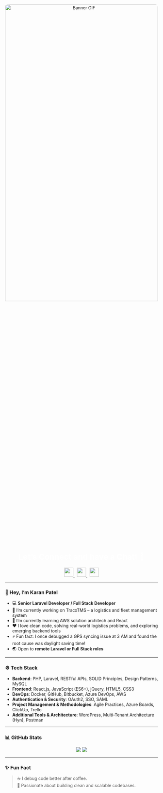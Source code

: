 <div align="center" style="position: relative; text-align: center;">
  <img 
    src="https://media2.giphy.com/media/v1.Y2lkPTc5MGI3NjExeW05Z3h0eGVtb3MxbTYzbjFmZW9qM3U3dzM1ejA0ZnVlY2Y3YWI0cyZlcD12MV9pbnRlcm5hbF9naWZfYnlfaWQmY3Q9Zw/qgQUggAC3Pfv687qPC/giphy.gif" 
    alt="Banner GIF" 
    style="width: 100%; height: 50%; border-radius: 8px;"
  />

  <!-- Overlay Message -->
  <div style="margin-top: -150px; font-size: 26px; font-weight: bold; color: white;">
    Let’s Connect and have a Chat! 💬
  </div>

  <!-- Social Icons -->
  <p style="margin-top: 20px;">
    <a href="https://in.linkedin.com/in/karankantesariya" target="_blank">
      <img src="https://cdn.jsdelivr.net/gh/devicons/devicon/icons/linkedin/linkedin-original.svg" width="30" />
    </a>
    &nbsp;
    <a href="mailto:karankantesariya123@gmail.com" target="_blank">
      <img src="https://upload.wikimedia.org/wikipedia/commons/4/4e/Gmail_Icon.png" width="30" />
    </a>
    &nbsp;
    <a href="https://www.instagram.com/karankantesariya" target="_blank">
      <img src="https://cdn-icons-png.flaticon.com/512/2111/2111463.png" width="30" />
    </a>
  </p>

</div>

---

### 👋 Hey, I’m **Karan Patel**

* 💻 **Senior Laravel Developer / Full Stack Developer**  
* 🔭 I’m currently working on TracxTMS – a logistics and fleet management system
* 🌱 I’m currently learning AWS solution architech and React
* ❤️ I love clean code, solving real-world logistics problems, and exploring emerging backend tools
* ⚡ Fun fact: I once debugged a GPS syncing issue at 3 AM and found the root cause was daylight saving time!
* 🌏 Open to **remote Laravel or Full Stack roles**  

---

### ⚙️ Tech Stack

- **Backend**: PHP, Laravel, RESTful APIs, SOLID Principles, Design Patterns, MySQL
- **Frontend**: React.js, JavaScript (ES6+), jQuery, HTML5, CSS3 
- **DevOps**: Docker, GitHub, Bitbucket, Azure DevOps, AWS
- **Authentication & Security**: OAuth2, SSO, SAML
- **Project Management & Methodologies**: Agile Practices, Azure Boards, ClickUp, Trello  
- **Additional Tools & Architecture**: WordPress, Multi-Tenant Architecture (Hyn), Postman

---

### 📊 GitHub Stats

<p align="center">
  <img src="https://github-readme-stats.vercel.app/api?username=paddy217&show_icons=true&theme=tokyonight" />
  

  <img src="https://github-readme-streak-stats.herokuapp.com/?user=paddy217&theme=tokyonight" />
</p>

---

### ✨ Fun Fact

> ☕ I debug code better after coffee.  
> 🎯 Passionate about building clean and scalable codebases.
